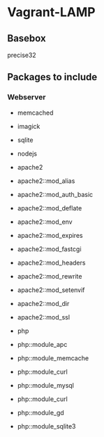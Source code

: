 Vagrant-LAMP
============


## Basebox
precise32

## Packages to include

### Webserver

* memcached
* imagick
* sqlite
* nodejs


* apache2
* apache2::mod_alias
* apache2::mod_auth_basic
* apache2::mod_deflate
* apache2::mod_env
* apache2::mod_expires
* apache2::mod_fastcgi
* apache2::mod_headers
* apache2::mod_rewrite
* apache2::mod_setenvif
* apache2::mod_dir
* apache2::mod_ssl

* php
* php::module_apc
* php::module_memcache
* php::module_curl
* php::module_mysql
* php::module_curl
* php::module_gd
* php::module_sqlite3

